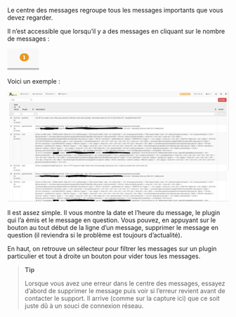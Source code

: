 Le centre des messages regroupe tous les messages importants que vous
devez regarder.

Il n’est accessible que lorsqu’il y a des messages en cliquant sur le
nombre de messages :

![](../images/message1.png)

Voici un exemple :

![](../images/message.png)

Il est assez simple. Il vous montre la date et l’heure du message, le
plugin qui l’a émis et le message en question. Vous pouvez, en appuyant
sur le bouton au tout début de la ligne d’un message, supprimer le
message en question (il reviendra si le problème est toujours
d’actualité).

En haut, on retrouve un sélecteur pour filtrer les messages sur un
plugin particulier et tout à droite un bouton pour vider tous les
messages.

> **Tip**
>
> Lorsque vous avez une erreur dans le centre des messages, essayez
> d’abord de supprimer le message puis voir si l’erreur revient avant de
> contacter le support. Il arrive (comme sur la capture ici) que ce soit
> juste dû à un souci de connexion réseau.


